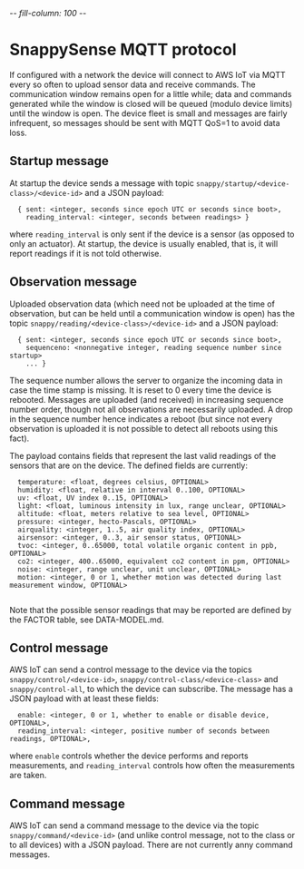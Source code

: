 -*- fill-column: 100 -*-

# SnappySense MQTT protocol

If configured with a network the device will connect to AWS IoT via MQTT every so often to upload
sensor data and receive commands.  The communication window remains open for a little while; data
and commands generated while the window is closed will be queued (modulo device limits) until the
window is open.  The device fleet is small and messages are fairly infrequent, so messages should be
sent with MQTT QoS=1 to avoid data loss.

## Startup message

At startup the device sends a message with topic `snappy/startup/<device-class>/<device-id>` and a
JSON payload:

```
  { sent: <integer, seconds since epoch UTC or seconds since boot>,
    reading_interval: <integer, seconds between readings> }
```

where `reading_interval` is only sent if the device is a sensor (as opposed to only an actuator).
At startup, the device is usually enabled, that is, it will report readings if it is not told
otherwise.

## Observation message

Uploaded observation data (which need not be uploaded at the time of observation, but can be held
until a communication window is open) has the topic `snappy/reading/<device-class>/<device-id>` and
a JSON payload:

```
  { sent: <integer, seconds since epoch UTC or seconds since boot>,
    sequenceno: <nonnegative integer, reading sequence number since startup>
    ... }
```

The sequence number allows the server to organize the incoming data in case the time stamp is
missing.  It is reset to 0 every time the device is rebooted.  Messages are uploaded (and received)
in increasing sequence number order, though not all observations are necessarily uploaded.  A drop
in the sequence number hence indicates a reboot (but since not every observation is uploaded it is
not possible to detect all reboots using this fact).

The payload contains fields that represent the last valid readings of the sensors that are on the
device.  The defined fields are currently:

```
  temperature: <float, degrees celsius, OPTIONAL>
  humidity: <float, relative in interval 0..100, OPTIONAL>
  uv: <float, UV index 0..15, OPTIONAL>
  light: <float, luminous intensity in lux, range unclear, OPTIONAL>
  altitude: <float, meters relative to sea level, OPTIONAL>
  pressure: <integer, hecto-Pascals, OPTIONAL>
  airquality: <integer, 1..5, air quality index, OPTIONAL>
  airsensor: <integer, 0..3, air sensor status, OPTIONAL>
  tvoc: <integer, 0..65000, total volatile organic content in ppb, OPTIONAL>
  co2: <integer, 400..65000, equivalent co2 content in ppm, OPTIONAL>
  noise: <integer, range unclear, unit unclear, OPTIONAL>
  motion: <integer, 0 or 1, whether motion was detected during last measurement window, OPTIONAL>
  
```

Note that the possible sensor readings that may be reported are defined by the FACTOR table, see
DATA-MODEL.md.

## Control message

AWS IoT can send a control message to the device via the topics `snappy/control/<device-id>`,
`snappy/control-class/<device-class>` and `snappy/control-all`, to which the device can subscribe.  The
message has a JSON payload with at least these fields:

```
  enable: <integer, 0 or 1, whether to enable or disable device, OPTIONAL>,
  reading_interval: <integer, positive number of seconds between readings, OPTIONAL>,
```

where `enable` controls whether the device performs and reports measurements, and `reading_interval`
controls how often the measurements are taken.

## Command message

AWS IoT can send a command message to the device via the topic `snappy/command/<device-id>` (and
unlike control message, not to the class or to all devices) with a JSON payload.  There are not currently
anny command messages.
